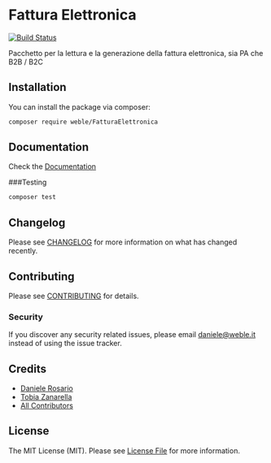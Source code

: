 # Fattura Elettronica

[![Build Status](https://travis-ci.com/Weble/FatturaElettronica.svg?token=dkUekxQMLMKLsPhqsxiT&branch=master)](https://travis-ci.com/Weble/FatturaElettronica)

Pacchetto per la lettura e la generazione della fattura elettronica, sia PA che B2B / B2C

## Installation

You can install the package via composer:

```bash
composer require weble/FatturaElettronica
```

## Documentation

Check the [Documentation](https://weble.github.io/FatturaElettronica/)

###Testing

``` bash
composer test
```

## Changelog

Please see [CHANGELOG](CHANGELOG.md) for more information on what has changed recently.

## Contributing

Please see [CONTRIBUTING](CONTRIBUTING.md) for details.

### Security

If you discover any security related issues, please email daniele@weble.it instead of using the issue tracker.


## Credits

- [Daniele Rosario](https://github.com/Skullbock)
- [Tobia Zanarella](https://github.com/ShellrentSrl)
- [All Contributors](../../contributors)

## License

The MIT License (MIT). Please see [License File](LICENSE.md) for more information.
